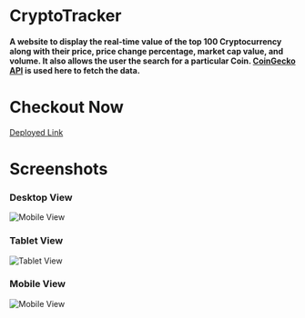# CryptoTracker

#### A website to display the real-time value of the top 100 Cryptocurrency along with their price, price change percentage, market cap value, and volume. It also allows the user the search for a particular Coin. [CoinGecko API](https://www.coingecko.com/en) is used here to fetch the data.

# Checkout Now

[Deployed Link](https://trackercryptocurrency.netlify.app/)

# Screenshots
### Desktop View

![Mobile View](https://user-images.githubusercontent.com/56690856/130368104-446f82a4-6ce4-4a44-8193-02b68b35752f.png)

### Tablet View

![Tablet View](https://user-images.githubusercontent.com/56690856/130368146-bf56a739-f6ed-4d10-a601-1a55c5e23e95.png)

### Mobile View

![Mobile View](https://user-images.githubusercontent.com/56690856/130368156-af6121ea-6236-49bb-94a9-8ab69685afcf.png)



